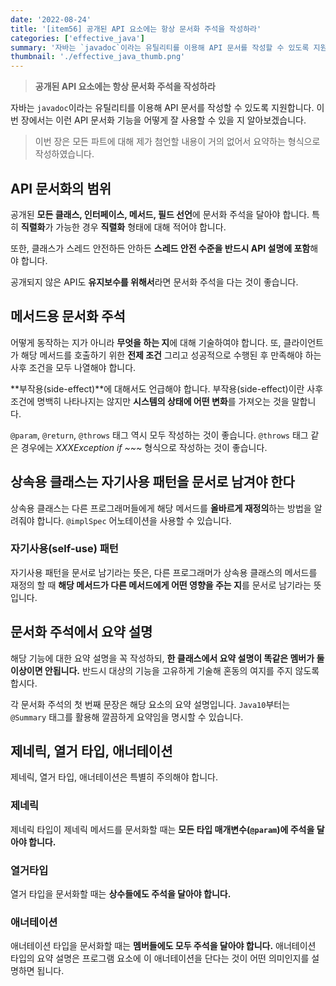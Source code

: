```yaml
---
date: '2022-08-24'
title: '[item56] 공개된 API 요소에는 항상 문서화 주석을 작성하라'
categories: ['effective_java']
summary: '자바는 `javadoc`이라는 유틸리티를 이용해 API 문서를 작성할 수 있도록 지원합니다. 이번 장에서는 이런 API 문서화 기능을 어떻게 잘 사용할 수 있을 지 알아보겠습니다.'
thumbnail: './effective_java_thumb.png'
---
```


> **공개된 API 요소에는 항상 문서화 주석을 작성하라**

자바는 `javadoc`이라는 유틸리티를 이용해 API 문서를 작성할 수 있도록 지원합니다. 이번 장에서는 이런 API 문서화 기능을 어떻게 잘 사용할 수 있을 지 알아보겠습니다.

> 이번 장은 모든 파트에 대해 제가 첨언할 내용이 거의 없어서 요약하는 형식으로 작성하였습니다.

## API 문서화의 범위
공개된 **모든 클래스, 인터페이스, 메서드, 필드 선언**에 문서화 주석을 달아야 합니다. 특히 **직렬화**가 가능한 경우 **직렬화** 형태에 대해 적어야 합니다.

또한, 클래스가 스레드 안전하든 안하든 **스레드 안전 수준을 반드시 API 설명에 포함**해야 합니다.

공개되지 않은 API도 **유지보수를 위해서**라면 문서화 주석을 다는 것이 좋습니다.

## 메서드용 문서화 주석
어떻게 동작하는 지가 아니라 **무엇을 하는 지**에 대해 기술하여야 합니다. 또, 클라이언트가 해당 메서드를 호출하기 위한 **전제 조건** 그리고 성공적으로 수행된 후 만족해야 하는 사후 조건을 모두 나열해야 합니다.

**부작용(side-effect)**에 대해서도 언급해야 합니다. 부작용(side-effect)이란 사후조건에 명백히 나타나지는 않지만 **시스템의 상태에 어떤 변화**를 가져오는 것을 말합니다.

`@param`, `@return`, `@throws` 태그 역시 모두 작성하는 것이 좋습니다. `@throws` 태그 같은 경우에는 *XXXException if ~~~* 형식으로 작성하는 것이 좋습니다.

## 상속용 클래스는 자기사용 패턴을 문서로 남겨야 한다
상속용 클래스는 다른 프로그래머들에게 해당 메서드를 **올바르게 재정의**하는 방법을 알려줘야 합니다. `@implSpec` 어노테이션을 사용할 수 있습니다.

### 자기사용(self-use) 패턴
자기사용 패턴을 문서로 남기라는 뜻은, 다른 프로그래머가 상속용 클래스의 메서드를 재정의 할 때 **해당 메서드가 다른 메서드에게 어떤 영향을 주는 지**를 문서로 남기라는 뜻입니다.

## 문서화 주석에서 요약 설명
해당 기능에 대한 요약 설명을 꼭 작성하되, **한 클래스에서 요약 설명이 똑같은 멤버가 둘 이상이면 안됩니다.** 반드시 대상의 기능을 고유하게 기술해 혼동의 여지를 주지 않도록 합시다.

각 문서화 주석의 첫 번째 문장은 해당 요소의 요약 설명입니다. `Java10`부터는 `@Summary` 태그를 활용해 깔끔하게 요약임을 명시할 수 있습니다. 

## 제네릭, 열거 타입, 애너테이션
제네릭, 열거 타입, 애너테이션은 특별히 주의해야 합니다. 

### 제네릭
제네릭 타입이 제네릭 메서드를 문서화할 때는 **모든 타입 매개변수(`@param`)에 주석을 달아야 합니다.**

### 열거타입
열거 타입을 문서화할 때는 **상수들에도 주석을 달아야 합니다.**

### 애너테이션
애너테이션 타입을 문서화할 때는 **멤버들에도 모두 주석을 달아야 합니다.** 애너테이션 타입의 요약 설명은 프로그램 요소에 이 애너테이션을 단다는 것이 어떤 의미인지를 설명하면 됩니다.